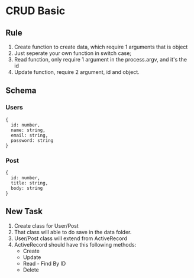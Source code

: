 # CRUD Basic
## Rule
1. Create function to create data, which require 1 arguments that is object
2. Just seperate your own function in switch case;
3. Read function, only require 1 argument in the process.argv, and it's the id
4. Update function, require 2 argument, id and object.

## Schema
### Users
```
{
  id: number,
  name: string,
  email: string,
  password: string
}
```
### Post
```
{
  id: number,
  title: string,
  body: string
}
```

## New Task

1. Create class for User/Post
2. That class will able to do save in the data folder.
3. User/Post class will extend from ActiveRecord
4. ActiveRecord should have this following methods:
   * Create
   * Update
   * Read - Find By ID
   * Delete
